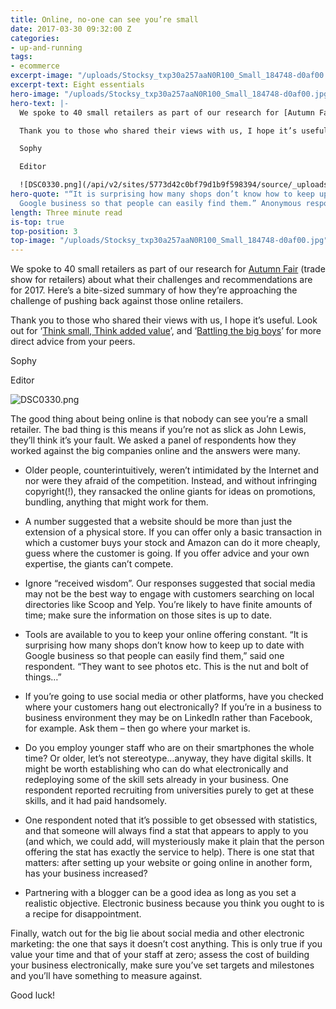 ```yaml
---
title: Online, no-one can see you’re small
date: 2017-03-30 09:32:00 Z
categories:
- up-and-running
tags:
- ecommerce
excerpt-image: "/uploads/Stocksy_txp30a257aaN0R100_Small_184748-d0af00.jpg"
excerpt-text: Eight essentials
hero-image: "/uploads/Stocksy_txp30a257aaN0R100_Small_184748-d0af00.jpg"
hero-text: |-
  We spoke to 40 small retailers as part of our research for [Autumn Fair](https://www.autumnfair.com/) (trade show for retailers) about what their challenges and recommendations are for 2017. Here’s a bite-sized summary of how they’re approaching the challenge of pushing back against those online retailers.

  Thank you to those who shared their views with us, I hope it’s useful. Look out for ‘[Think small, Think added value](http://insideretail.com/articles/think-small-think-added-value)’, and ‘[Battling the big boys](http://insideretail.com/articles/battling-the-big-boys/)’ for more direct advice from your peers.

  Sophy

  Editor

  ![DSC0330.png](/api/v2/sites/5773d42c0bf79d1b9f598394/source/_uploads/DSC0330.png?download)
hero-quote: "“It is surprising how many shops don’t know how to keep up to date with
  Google business so that people can easily find them.” Anonymous respondent"
length: Three minute read
is-top: true
top-position: 3
top-image: "/uploads/Stocksy_txp30a257aaN0R100_Small_184748-d0af00.jpg"
---
```


We spoke to 40 small retailers as part of our research for [Autumn Fair](https://www.autumnfair.com/) (trade show for retailers) about what their challenges and recommendations are for 2017. Here’s a bite-sized summary of how they’re approaching the challenge of pushing back against those online retailers.

Thank you to those who shared their views with us, I hope it’s useful. Look out for ‘[Think small, Think added value](http://insideretail.com/articles/think-small-think-added-value)’, and ‘[Battling the big boys](http://insideretail.com/articles/battling-the-big-boys/)’ for more direct advice from your peers.

Sophy

Editor

![DSC0330.png](/uploads/DSC0330.png)

The good thing about being online is that nobody can see you’re a small retailer. The bad thing is this means if you’re not as slick as John Lewis, they’ll think it’s your fault. We asked a panel of respondents how they worked against the big companies online and the answers were many.

* Older people, counterintuitively, weren’t intimidated by the Internet and nor were they afraid of the competition. Instead, and without infringing copyright(!), they ransacked the online giants for ideas on promotions, bundling, anything that might work for them.

* A number suggested that a website should be more than just the extension of a physical store. If you can offer only a basic transaction in which a customer buys your stock and Amazon can do it more cheaply, guess where the customer is going. If you offer advice and your own expertise, the giants can’t compete.

* Ignore “received wisdom”. Our responses suggested that social media may not be the best way to engage with customers searching on local directories like Scoop and Yelp. You’re likely to have finite amounts of time; make sure the information on those sites is up to date.

* Tools are available to you to keep your online offering constant. “It is surprising how many shops don’t know how to keep up to date with Google business so that people can easily find them,” said one respondent. “They want to see photos etc. This is the nut and bolt of things…”

* If you’re going to use social media or other platforms, have you checked where your customers hang out electronically? If you’re in a business to business environment they may be on LinkedIn rather than Facebook, for example. Ask them – then go where your market is.

* Do you employ younger staff who are on their smartphones the whole time? Or older, let’s not stereotype…anyway, they have digital skills. It might be worth establishing who can do what electronically and redeploying some of the skill sets already in your business. One respondent reported recruiting from universities purely to get at these skills, and it had paid handsomely.

* One respondent noted that it’s possible to get obsessed with statistics, and that someone will always find a stat that appears to apply to you (and which, we could add, will mysteriously make it plain that the person offering the stat has exactly the service to help). There is one stat that matters: after setting up your website or going online in another form, has your business increased?

* Partnering with a blogger can be a good idea as long as you set a realistic objective. Electronic business because you think you ought to is a recipe for disappointment.

Finally, watch out for the big lie about social media and other electronic marketing: the one that says it doesn’t cost anything. This is only true if you value your time and that of your staff at zero; assess the cost of building your business electronically, make sure you’ve set targets and milestones and you’ll have something to measure against.

Good luck!